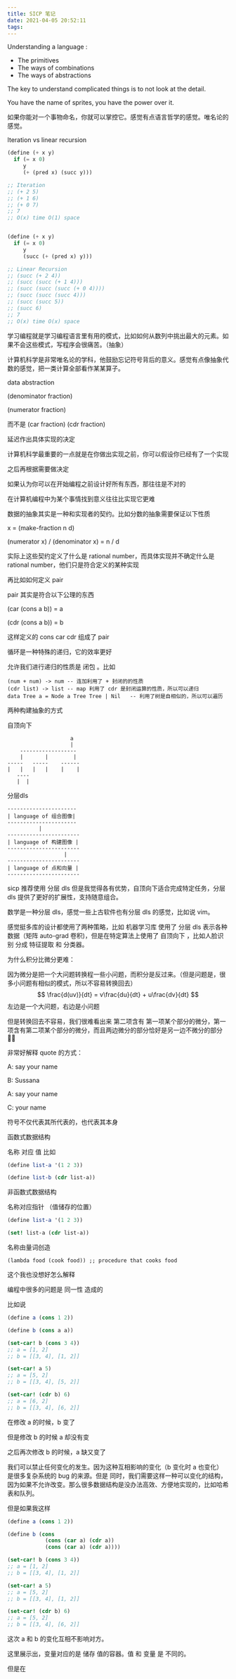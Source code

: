 ```yaml
---
title: SICP 笔记
date: 2021-04-05 20:52:11
tags:
---
```




Understanding a language :

- The primitives
- The ways of combinations
- The ways of abstractions



The key to understand complicated things is to not look at the detail. 



You have the name of sprites, you have the power over it.

如果你能对一个事物命名，你就可以掌控它。感觉有点语言哲学的感觉。唯名论的感觉。



Iteration vs linear recursion

```scheme
(define (+ x y)
  if (= x 0)
  	 y
  	 (+ (pred x) (succ y)))

;; Iteration
;; (+ 2 5)
;; (+ 1 6)
;; (+ 0 7)
;; 7
;; O(x) time O(1) space


(define (+ x y)
  if (= x 0)
     y
  	 (succ (+ (pred x) y)))

;; Linear Recursion
;; (succ (+ 2 4))
;; (succ (succ (+ 1 4)))
;; (succ (succ (succ (+ 0 4))))
;; (succ (succ (succ 4)))
;; (succ (succ 5))
;; (succ 6)
;; 7
;; O(x) time O(x) space
```





学习编程就是学习编程语言里有用的模式，比如如何从数列中挑出最大的元素。如果不会这些模式，写程序会很痛苦。（抽象）

计算机科学是非常唯名论的学科，他鼓励忘记符号背后的意义。感觉有点像抽象代数的感觉，把一类计算全部看作某某算子。



data abstraction

(denominator fraction) 

(numerator fraction)

而不是 (car fraction) (cdr fraction)

延迟作出具体实现的决定

计算机科学最重要的一点就是在你做出实现之前，你可以假设你已经有了一个实现

之后再根据需要做决定



如果认为你可以在开始编程之前设计好所有东西，那往往是不对的



在计算机编程中为某个事情找到意义往往比实现它更难



数据的抽象其实是一种和实现者的契约。比如分数的抽象需要保证以下性质

x = (make-fraction n d)

(numerator x) / (denominator x) = n / d

实际上这些契约定义了什么是 rational number，而具体实现并不确定什么是 rational number，他们只是符合定义的某种实现



再比如如何定义 pair

pair 其实是符合以下公理的东西

(car (cons a b)) = a

(cdr (cons a b)) = b

这样定义的 cons car cdr 组成了 pair



循环是一种特殊的递归，它的效率更好

允许我们进行递归的性质是 闭包 。比如

```
(num + num) -> num -- 连加利用了 + 封闭的的性质
(cdr list) -> list -- map 利用了 cdr 是封闭运算的性质，所以可以递归
data Tree a = Node a Tree Tree | Nil   -- 利用了树是自相似的，所以可以遍历

```



两种构建抽象的方式

自顶向下

```
					a
					|
	------------------
	|       |        |
-----   -----    ------
|   |   |   |    |    |
   ----
   |  |
```



分层dls

```
----------------------
| language of 组合图像|
----------------------
          |
-----------------------
| language of 构建图像 |
-----------------------
				  |
-----------------------
| language of 点和向量 |
-----------------------
```



sicp 推荐使用 分层 dls 但是我觉得各有优势，自顶向下适合完成特定任务，分层dls 提供了更好的扩展性，支持随意组合。

数学是一种分层 dls，感觉一些上古软件也有分层 dls 的感觉，比如说 vim。

感觉挺多库的设计都使用了两种策略，比如 机器学习库 使用了 分层 dls 表示各种数据（矩阵 auto-grad 卷积)，但是在特定算法上使用了 自顶向下 ，比如人脸识别 分成 特征提取 和 分类器。



为什么积分比微分更难：

因为微分是把一个大问题转换程一些小问题，而积分是反过来。（但是问题是，很多小问题有相似的模式，所以不容易转换回去）
$$
\frac{d(uv)}{dt} = v\frac{du}{dt} + u\frac{dv}{dt}
$$
左边是一个大问题，右边是小问题

但是转换回去不容易，我们很难看出来 第二项含有 第一项某个部分的微分，第一项含有第二项某个部分的微分，而且两边微分的部分恰好是另一边不微分的部分🤷‍♀️



非常好解释 quote 的方式：

A: say your name

B: Sussana

A: say your name

C: your name

符号不仅代表其所代表的，也代表其本身



函数式数据结构 

名称 对应 值 比如 

```scheme
(define list-a '(1 2 3))	

(define list-b (cdr list-a))
```



非函数式数据结构

名称对应指针 （值储存的位置）

```scheme
(define list-a '(1 2 3))

(set! list-a (cdr list-a))
```





名称由量词创造

```
(lambda food (cook food)) ;; procedure that cooks food

```



这个我也没想好怎么解释





编程中很多的问题是 同一性 造成的

比如说

```scheme
(define a (cons 1 2))

(define b (cons a a))

(set-car! b (cons 3 4))
;; a = [1, 2]
;; b = [[3, 4], [1, 2]]

(set-car! a 5)
;; a = [5, 2]
;; b = [[3, 4], [5, 2]]

(set-car! (cdr b) 6)
;; a = [6, 2]
;; b = [[3, 4], [6, 2]]
```

在修改 a 的时候，b 变了

但是修改 b 的时候 a 却没有变

之后再次修改 b 的时候，a 缺又变了



我们可以禁止任何变化的发生。因为这种互相影响的变化（b 变化时 a 也变化） 是很多复杂系统的 bug 的来源。但是 同时，我们需要这样一种可以变化的结构，因为如果不允许改变。那么很多数据结构是没办法高效、方便地实现的，比如哈希表和队列。



但是如果我这样

```scheme
(define a (cons 1 2))

(define b (cons 
           	(cons (car a) (cdr a))
           	(cons (car a) (cdr a))))

(set-car! b (cons 3 4))
;; a = [1, 2]
;; b = [[3, 4], [1, 2]]

(set-car! a 5)
;; a = [5, 2]
;; b = [[3, 4], [1, 2]]

(set-car! (cdr b) 6)
;; a = [5, 2]
;; b = [[3, 4], [6, 2]]
```

这次 a 和 b 的变化互相不影响对方。



这里展示出，变量对应的是 储存 值的容器。值 和 变量 是 不同的。

但是在


